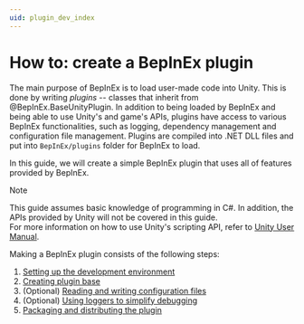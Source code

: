 ```yaml
---
uid: plugin_dev_index
---
```


# How to: create a BepInEx plugin

The main purpose of BepInEx is to load user-made code into Unity.
This is done by writing *plugins* -- classes that inherit from @BepInEx.BaseUnityPlugin.
In addition to being loaded by BepInEx and being able to use Unity's and game's APIs, plugins have access to various BepInEx functionalities, such as logging, dependency management and configuration file management.
Plugins are compiled into .NET DLL files and put into `BepInEx/plugins` folder for BepInEx to load.

In this guide, we will create a simple BepInEx plugin that uses all of features provided by BepInEx.

> [!NOTE]
> This guide assumes basic knowledge of programming in C#.
> In addition, the APIs provided by Unity will not be covered in this guide.  
> For more information on how to use Unity's scripting API, refer to [Unity User Manual](https://docs.unity3d.com/Manual/index.html).

Making a BepInEx plugin consists of the following steps:

1. [Setting up the development environment](./1_setup.md)
2. [Creating plugin base](./2_plugin_start.md)
3. (Optional) [Reading and writing configuration files](./3_configuration.md)
4. (Optional) [Using loggers to simplify debugging](./4_logging.md)
5. [Packaging and distributing the plugin](./5_distributing.md)